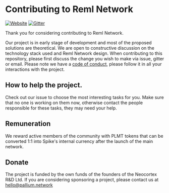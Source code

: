 # Contributing to Reml Network
[![Website](https://img.shields.io/badge/website-pallium.network-brightgreen.svg)](http://pallium.network/)
[![Gitter](https://img.shields.io/gitter/room/nwjs/nw.js.svg)](https://gitter.im/pallium-network/)

Thank you for considering contributing to Reml Network.

Our project is in early stage of development and most of the proposed solutions are theoretical. We are open to constructive discussion on the technology stack used and Reml Network design.
When contributing to this repository, please first discuss the change you wish to make via issue, gitter or email.
Please note we have a [code of conduct](https://github.com/neocortexlab/reml/blob/master/CODE_OF_CONDUCT.md), please follow it in all your interactions with the project.

## How to help the project.
Check out our issue to choose the most interesting tasks for you. Make sure that no one is working on them now, otherwise contact the people responsible for these tasks, they may need your help.

## Remuneration
We reward active members of the community with PLMT tokens that can be converted 1:1 into Spike's internal currency after the launch of the main network.  

## Donate
The project is funded by the own funds of the founders of the Neocortex R&D Ltd. If you are considering sponsoring a project, please contact us at [hello@pallium.network](hello@pallium.network)
